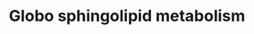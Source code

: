 ---
annotations:
- id: PW:0000002
  parent: classic metabolic pathway
  type: Pathway Ontology
  value: classic metabolic pathway
- id: PW:0000197
  parent: classic metabolic pathway
  type: Pathway Ontology
  value: sphingolipid metabolic pathway
- id: PW:0000196
  parent: classic metabolic pathway
  type: Pathway Ontology
  value: globoside metabolic pathway
authors:
- MaintBot
- Khanspers
- AlexanderPico
- Egonw
- Jmelius
- DeSl
- Fehrhart
- Eweitz
description: Globosides are a type of sphingolipids where a ceramide is linked to
  at least two sugars, however not to sialic acid.
last-edited: 2021-05-22
organisms:
- Homo sapiens
redirect_from:
- /index.php/Pathway:WP1424
- /instance/WP1424
revision: null
schema-jsonld:
- '@context': https://schema.org/
  '@id': https://wikipathways.github.io/pathways/WP1424.html
  '@type': Dataset
  creator:
    '@type': Organization
    name: WikiPathways
  description: Globosides are a type of sphingolipids where a ceramide is linked to
    at least two sugars, however not to sialic acid.
  keywords:
  - A3GALT2
  - A4GALT
  - ABO
  - B3GALT5
  - FUT1
  - FUT2
  - FUT9
  - Forssman Antigen Synthase
  - GALNT2
  - GCNT1
  - Gb3
  - Gb4
  - Globo H
  - Globoside Synthase
  - Hexosyltransferases
  - LacCer
  - Metabolite
  - SSEA-3
  - SSEA-4
  - ST3GAL1
  - ST3GAL2
  - ST6GAL1
  - ST6GAL2
  - ST6GALNAC1
  - ST6GALNAC2
  - ST6GALNAC3
  - ST6GALNAC4
  - ST6GALNAC5
  - ST6GALNAC6
  - ST8SIA1
  license: CC0
  name: Globo sphingolipid metabolism
seo: CreativeWork
title: Globo sphingolipid metabolism
wpid: WP1424
---